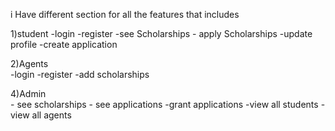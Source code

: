 
 i Have different section for all the features that includes 

  1)student 
           -login
           -register
           -see Scholarships
           - apply Scholarships
           -update profile
           -create application

  2)Agents  
          -login
          -register
          -add scholarships

  4)Admin   
          - see scholarships
          - see applications
          -grant applications
          -view all students
          -view all agents
          
